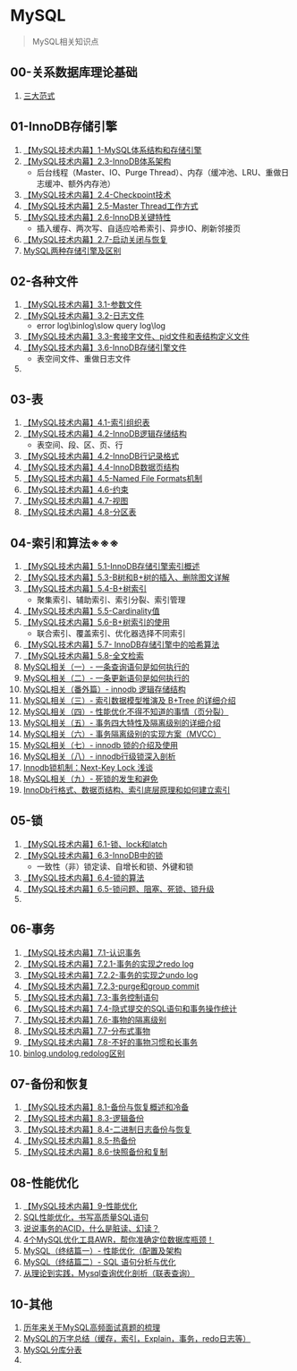 # MySQL
 > MySQL相关知识点

## 00-关系数据库理论基础

1. [三大范式](https://juejin.cn/post/6901262238083088392/)

## 01-InnoDB存储引擎

1. [【MySQL技术内幕】1-MySQL体系结构和存储引擎](https://juejin.im/post/5e9e54bf6fb9a03c832b1e2e)
2. [【MySQL技术内幕】2.3-InnoDB体系架构](https://juejin.im/post/5e9e57a751882573ab45163e)
   - 后台线程（Master、IO、Purge Thread）、内存（缓冲池、LRU、重做日志缓冲、额外内存池）
3. [【MySQL技术内幕】2.4-Checkpoint技术](https://juejin.im/post/5e9e59a96fb9a03c8c042600)
4. [【MySQL技术内幕】2.5-Master Thread工作方式](https://juejin.im/post/5e9e5ade6fb9a03c300fa609)
5. [【MySQL技术内幕】2.6-InnoDB关键特性](https://juejin.im/post/5e9e5d5c6fb9a03c3e3f6b67)
   - 插入缓存、两次写、自适应哈希索引、异步IO、刷新邻接页
6. [【MySQL技术内幕】2.7-启动关闭与恢复](https://juejin.im/post/5e9e68766fb9a03c3b2bdae8)
7. [MySQL两种存储引擎及区别](https://juejin.im/post/5e6608326fb9a07cce74f32b)

## 02-各种文件

1. [【MySQL技术内幕】3.1-参数文件](https://juejin.im/post/5e9e9292e51d4546c72e2647)
2. [【MySQL技术内幕】3.2-日志文件](https://juejin.im/post/5e9e94e66fb9a03c53519c87)
   - error log\binlog\slow query log\log
3. [【MySQL技术内幕】3.3-套接字文件、pid文件和表结构定义文件](https://juejin.im/post/5e9e962be51d45470d529230)
4. [【MySQL技术内幕】3.6-InnoDB存储引擎文件](https://juejin.im/post/5e9e970ee51d4547194627cb)
   - 表空间文件、重做日志文件
5. 

## 03-表 

1. [【MySQL技术内幕】4.1-索引组织表](https://juejin.im/post/5e9e98726fb9a03c6568f9fa)
2. [【MySQL技术内幕】4.2-InnoDB逻辑存储结构](https://juejin.im/post/5e9e9b8be51d4546c62fab18)
   - 表空间、段、区、页、行
3. [【MySQL技术内幕】4.2-InnoDB行记录格式](https://juejin.im/post/5e9e9db451882573b4361e58)
4. [【MySQL技术内幕】4.4-InnoDB数据页结构](https://juejin.im/post/5e9ea1ea6fb9a03c677e7d6b)  
5. [【MySQL技术内幕】4.5-Named File Formats机制](https://juejin.im/post/5e9ea25ef265da47db2e5696)
6. [【MySQL技术内幕】4.6-约束](https://juejin.im/post/5e9ea2bcf265da480f0fb4c5)
7. [【MySQL技术内幕】4.7-视图](https://juejin.im/post/5e9ea4016fb9a03c6568fa17)
8. [【MySQL技术内幕】4.8-分区表](https://juejin.im/post/5e9ea491e51d4546b84786d8)

## 04-索引和算法※※※

1. [【MySQL技术内幕】5.1-InnoDB存储引擎索引概述](https://juejin.im/post/5e9ea9d4f265da480f0fb4da)
2. [【MySQL技术内幕】5.3-B树和B+树的插入、删除图文详解](https://juejin.im/post/5e9eac416fb9a03c786f1d10)
3. [【MySQL技术内幕】5.4-B+树索引](https://juejin.im/post/5e9eacec6fb9a03c5a7ab21b)
   - 聚集索引、辅助索引、索引分裂、索引管理
4. [【MySQL技术内幕】5.5-Cardinality值](https://juejin.im/post/5e9eaea4f265da47f60ec4b9)
5. [【MySQL技术内幕】5.6-B+树索引的使用](https://juejin.im/post/5e9eb958f265da47f7345019)
   - 联合索引、覆盖索引、优化器选择不同索引
6. [【MySQL技术内幕】5.7- InnoDB存储引擎中的哈希算法](https://juejin.im/post/5e9ebaa1e51d4546c164548b)
7. [【MySQL技术内幕】5.8-全文检索](https://juejin.im/post/5e9ebb126fb9a03c64231e48)
8. [MySQL相关（一）- 一条查询语句是如何执行的](https://juejin.im/post/5e55d125e51d4526f55f0460)
9. [MySQL相关（二）- 一条更新语句是如何执行的](https://juejin.im/post/5e55dd1a6fb9a07cc97d9c4b)
10. [MySQL相关（番外篇）- innodb 逻辑存储结构](https://juejin.im/post/5e55f62de51d4526c80e9f04)
11. [MySQL相关（三）- 索引数据模型推演及 B+Tree 的详细介绍](https://juejin.im/post/5e55f927518825492d4ddfc2#heading-6)
12. [MySQL相关（四）- 性能优化不得不知道的事情（页分裂）](https://juejin.im/post/5e55fc715188254967067a82)
13. [MySQL相关（五）- 事务四大特性及隔离级别的详细介绍](https://juejin.im/post/5e5621fc6fb9a07c85142bc6)
14. [MySQL相关（六）- 事务隔离级别的实现方案（MVCC）](https://juejin.im/post/5e562a606fb9a07cc47e52f0)
15. [MySQL相关（七）- innodb 锁的介绍及使用](https://juejin.im/post/5e562e1bf265da5769710c21)
16. [MySQL相关（八）- innodb行级锁深入剖析](https://juejin.im/post/5e56333ce51d4527053187f4)
17. [Innodb锁机制：Next-Key Lock 浅谈](https://juejin.im/post/5e59e103e51d45270b7d6327)
18. [MySQL相关（九）- 死锁的发生和避免](https://juejin.im/post/5e566d5a51882549122aae54)
19. [InnoDb行格式、数据页结构、索引底层原理和如何建立索引](https://juejin.im/post/5e5b10e2518825495853c733)

## 05-锁

1. [【MySQL技术内幕】6.1-锁、lock和latch](https://juejin.im/post/5e9ec05251882573a137a167)
2. [【MySQL技术内幕】6.3-InnoDB中的锁](https://juejin.im/post/5e9ec13c6fb9a03c337f9133)
   - 一致性（非）锁定读、自增长和锁、外键和锁
3. [【MySQL技术内幕】6.4-锁的算法](https://juejin.im/post/5e9ec3156fb9a03c2f4e239b)
4. [【MySQL技术内幕】6.5-锁问题、阻塞、死锁、锁升级](https://juejin.im/post/5e9ec413518825736f642d63)
5. 

## 06-事务

1. [【MySQL技术内幕】7.1-认识事务](https://juejin.im/post/5e9ec670f265da47c6471101)
2. [【MySQL技术内幕】7.2.1-事务的实现之redo log](https://juejin.im/post/5e9ec6c36fb9a03c7c4c3623)
3. [【MySQL技术内幕】7.2.2-事务的实现之undo log](https://juejin.im/post/5e9ec73f6fb9a03c320bc367)
4. [【MySQL技术内幕】7.2.3-purge和group commit](https://juejin.im/post/5e9ec7c9518825738c365127)
5. [【MySQL技术内幕】7.3-事务控制语句](https://juejin.im/post/5e9ec86be51d4546d83b22f1)
6. [【MySQL技术内幕】7.4-隐式提交的SQL语句和事务操作统计](https://juejin.im/post/5e9ec8f8518825739c73676a)
7. [【MySQL技术内幕】7.6-事物的隔离级别](https://juejin.im/post/5e9ec993518825739b2d4b42)
8. [【MySQL技术内幕】7.7-分布式事物](https://juejin.im/post/5e9eca035188257391465be1)
9. [【MySQL技术内幕】7.8-不好的事物习惯和长事务](https://juejin.im/post/5e9eca84e51d45471946285f)
10. [binlog,undolog,redolog区别](https://juejin.im/post/5e721d03e51d450edd2937e3)



## 07-备份和恢复

1. [【MySQL技术内幕】8.1-备份与恢复概述和冷备](https://juejin.im/post/5e9eda5c518825736b74ace8)
2. [【MySQL技术内幕】8.3-逻辑备份](https://juejin.im/post/5e9edafbf265da47d405833d)
3. [【MySQL技术内幕】8.4-二进制日志备份与恢复](https://juejin.im/post/5e9edb69f265da47d00a6efb)
4. [【MySQL技术内幕】8.5-热备份](https://juejin.im/post/5e9edcee5188257394725209)
5. [【MySQL技术内幕】8.6-快照备份和复制](https://juejin.im/post/5e9edd73518825738943cb6f)

## 08-性能优化

1. [【MySQL技术内幕】9-性能优化](https://juejin.im/post/5e9edf3ff265da47bf17cf72)
2. [SQL性能优化，书写高质量SQL语句](https://juejin.im/post/5e7cae936fb9a009587236ad)
3. [说说事务的ACID，什么是脏读、幻读？](https://juejin.im/post/5e1417006fb9a047f3363c41)
4. [4个MySQL优化工具AWR，帮你准确定位数据库瓶颈！](https://juejin.im/post/5e59f6f0518825494c75ea19)
5. [MySQL（终结篇一）- 性能优化（配置及架构](https://juejin.im/post/5e5cd94e518825495b299e39)
6. [MySQL（终结篇二）- SQL 语句分析与优化](https://juejin.im/post/5e5cdbfd518825496e7855c3)
7. [从理论到实践，Mysql查询优化剖析（联表查询）](https://juejin.im/post/5e80504bf265da47c711f6df)

## 10-其他

1. [历年来关于MySQL高频面试真题的梳理](https://juejin.im/post/5e7caf90f265da4291713ed4)
2. [MySQL的万字总结（缓存，索引，Explain，事务，redo日志等）](https://juejin.im/post/5e7cb4bc51882535bb4dc6f6)
3. [MySQL分库分表](https://juejin.im/post/5e573b95f265da57375c424c)
4. 



